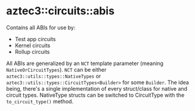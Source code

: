 # aztec3::circuits::abis

Contains all ABIs for use by:

- Test app circuits
- Kernel circuits
- Rollup circuits

All ABIs are generalized by an `NCT` template parameter (meaning `NativeOrCircuitTypes`). `NCT` can be either `aztec3::utils::types::NativeTypes` or `aztec3::utils::types::CircuitTypes<Builder>` for some `Builder`. The idea being, there's a single implementation of every struct/class for native and circuit types. NativeType structs can be switched to CircuitType with the `to_circuit_type()` method.
